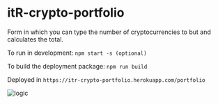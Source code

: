 # itR-crypto-portfolio
Form in which you can type the number of cryptocurrencies to but and calculates the total.

To run in development:  `npm start -s (optional)`

To build the deployment package: `npm run build`

Deployed in `https://itr-crypto-portfolio.herokuapp.com/portfolio`

![logic]( http://www.itreverie.com/githubimages/itR-crypto-portfolio.png)


